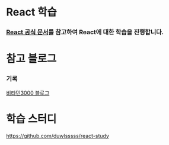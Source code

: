 # React 학습

### [React 공식 문서](https://ko.react.dev/learn)를 참고하여 React에 대한 학습을 진행합니다. 

# 참고 블로그

### 기록 

[비타민3000 블로그](https://vitamin3000.tistory.com/category/React%20%EA%B3%B5%EC%8B%9D%20%ED%99%88%ED%8E%98%EC%9D%B4%EC%A7%80%20%EB%94%B0%EB%9D%BC%ED%95%98%EA%B8%B0)

# 학습 스터디

https://github.com/duwlsssss/react-study
